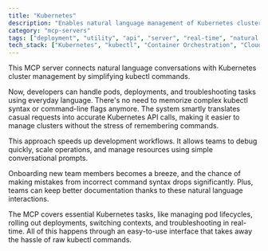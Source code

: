 ```yaml
---
title: "Kubernetes"
description: "Enables natural language management of Kubernetes clusters through kubectl command wrapping for simplified pod, deployment, and troubleshooting operations."
category: "mcp-servers"
tags: ["deployment", "utility", "api", "server", "real-time", "natural language processing", "conversational interface"]
tech_stack: ["Kubernetes", "kubectl", "Container Orchestration", "Cloud Native", "API"]
---
```


This MCP server connects natural language conversations with Kubernetes cluster management by simplifying kubectl commands. 

Now, developers can handle pods, deployments, and troubleshooting tasks using everyday language. There's no need to memorize complex kubectl syntax or command-line flags anymore. The system smartly translates casual requests into accurate Kubernetes API calls, making it easier to manage clusters without the stress of remembering commands. 

This approach speeds up development workflows. It allows teams to debug quickly, scale operations, and manage resources using simple conversational prompts. 

Onboarding new team members becomes a breeze, and the chance of making mistakes from incorrect command syntax drops significantly. Plus, teams can keep better documentation thanks to these natural language interactions. 

The MCP covers essential Kubernetes tasks, like managing pod lifecycles, rolling out deployments, switching contexts, and troubleshooting in real-time. All of this happens through an easy-to-use interface that takes away the hassle of raw kubectl commands.